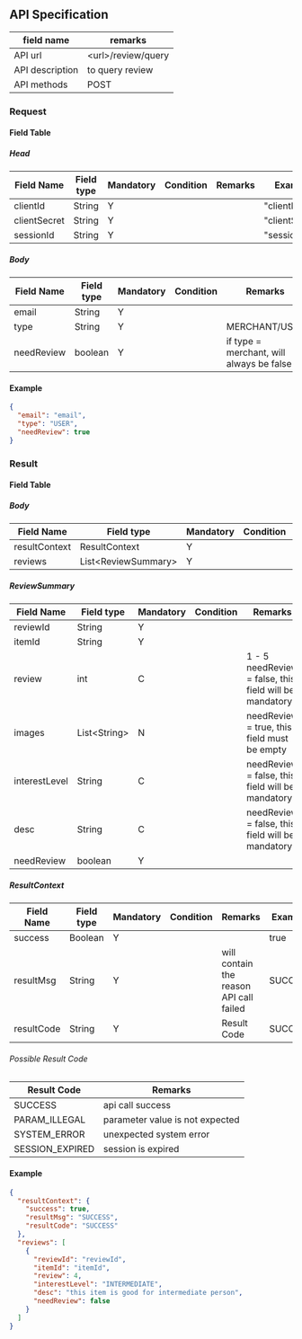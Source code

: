 ## API Specification

| field name      | remarks              |
| --------------- | -------------------- |
| API url         | \<url\>/review/query |
| API description | to query review      |
| API methods     | POST                 |

### Request

#### Field Table

##### Head

| Field Name   | Field type | Mandatory | Condition | Remarks | Example        |
| ------------ | ---------- | --------- | --------- | ------- | -------------- |
| clientId     | String     | Y         |           |         | "clientId"     |
| clientSecret | String     | Y         |           |         | "clientSecret" |
| sessionId    | String     | Y         |           |         | "sessionId"    |

##### Body

| Field Name | Field type | Mandatory | Condition | Remarks                                  | Example |
| ---------- | ---------- | --------- | --------- | ---------------------------------------- | ------- |
| email      | String     | Y         |           |                                          |         |
| type       | String     | Y         |           | MERCHANT/USER                            |         |
| needReview | boolean    | Y         |           | if type = merchant, will always be false | false   |

#### Example

```json
{
  "email": "email",
  "type": "USER",
  "needReview": true
}
```

### Result

#### Field Table

##### Body

| Field Name    | Field type            | Mandatory | Condition | Remarks | Example |
| ------------- | --------------------- | --------- | --------- | ------- | ------- |
| resultContext | ResultContext         | Y         |           |         |         |
| reviews       | List\<ReviewSummary\> | Y         |           |         |         |

##### ReviewSummary

| Field Name    | Field type     | Mandatory | Condition | Remarks                                                   | Example |
| ------------- | -------------- | --------- | --------- | --------------------------------------------------------- | ------- |
| reviewId      | String         | Y         |           |                                                           |         |
| itemId        | String         | Y         |           |                                                           |         |
| review        | int            | C         |           | 1 - 5<br>needReview = false, this field will be mandatory |         |
| images        | List\<String\> | N         |           | needReview = true, this field must be empty               |         |
| interestLevel | String         | C         |           | needReview = false, this field will be mandatory          |         |
| desc          | String         | C         |           | needReview = false, this field will be mandatory          |         |
| needReview    | boolean        | Y         |           |                                                           |         |

##### ResultContext

| Field Name | Field type | Mandatory | Condition | Remarks                                 | Example |
| ---------- | ---------- | --------- | --------- | --------------------------------------- | ------- |
| success    | Boolean    | Y         |           |                                         | true    |
| resultMsg  | String     | Y         |           | will contain the reason API call failed | SUCCESS |
| resultCode | String     | Y         |           | Result Code                             | SUCCESS |

###### Possible Result Code

| Result Code     | Remarks                         |
| --------------- | ------------------------------- |
| SUCCESS         | api call success                |
| PARAM_ILLEGAL   | parameter value is not expected |
| SYSTEM_ERROR    | unexpected system error         |
| SESSION_EXPIRED | session is expired              |

#### Example

```json
{
  "resultContext": {
    "success": true,
    "resultMsg": "SUCCESS",
    "resultCode": "SUCCESS"
  },
  "reviews": [
    {
      "reviewId": "reviewId",
      "itemId": "itemId",
      "review": 4,
      "interestLevel": "INTERMEDIATE",
      "desc": "this item is good for intermediate person",
      "needReview": false
    }
  ]
}
```
